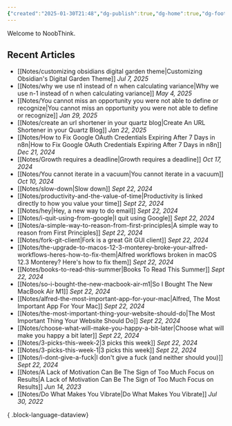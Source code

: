 ```yaml
---
{"created":"2025-01-30T21:48","dg-publish":true,"dg-home":true,"dg-footer":true,"tags":["page","gardenEntry"],"dg-footer-position":1,"permalink":"/notes/noob-think/","dgPassFrontmatter":true,"updated":"2025-04-18T16:11:01.864+02:00"}
---
```


Welcome to NoobThink. 

## Recent Articles
- [[Notes/customizing obsidians digital garden theme\|Customizing Obsidian's Digital Garden Theme]] *Jul 7, 2025*
- [[Notes/why we use n1 instead of n when calculating variance\|Why we use n-1 instead of n when calculating variance]] *May 4, 2025*
- [[Notes/You cannot miss an opportunity you were not able to define or recognize\|You cannot miss an opportunity you were not able to define or recognize]] *Jan 29, 2025*
- [[Notes/create an url shortener in your quartz blog\|Create An URL Shortener in your Quartz Blog]] *Jan 22, 2025*
- [[Notes/How to Fix Google OAuth Credentials Expiring After 7 Days in n8n\|How to Fix Google OAuth Credentials Expiring After 7 Days in n8n]] *Dec 21, 2024*
- [[Notes/Growth requires a deadline\|Growth requires a deadline]] *Oct 17, 2024*
- [[Notes/You cannot iterate in a vacuum\|You cannot iterate in a vacuum]] *Oct 10, 2024*
- [[Notes/slow-down\|Slow down]] *Sept 22, 2024*
- [[Notes/productivity-and-the-value-of-time\|Productivity is linked directly to how you value your time]] *Sept 22, 2024*
- [[Notes/hey\|Hey, a new way to do email]] *Sept 22, 2024*
- [[Notes/i-quit-using-from-google\|I quit using Google]] *Sept 22, 2024*
- [[Notes/a-simple-way-to-reason-from-first-principles\|A simple way to reason from First Principles]] *Sept 22, 2024*
- [[Notes/fork-git-client\|Fork is a great Git GUI client]] *Sept 22, 2024*
- [[Notes/the-upgrade-to-macos-12-3-monterey-broke-your-alfred-workflows-heres-how-to-fix-them\|Alfred workflows broken in macOS 12.3 Monterey? Here's how to fix them]] *Sept 22, 2024*
- [[Notes/books-to-read-this-summer\|Books To Read This Summer]] *Sept 22, 2024*
- [[Notes/so-i-bought-the-new-macbook-air-m1\|So I Bought The New MacBook Air M1]] *Sept 22, 2024*
- [[Notes/alfred-the-most-important-app-for-your-mac\|Alfred, The Most Important App For Your Mac]] *Sept 22, 2024*
- [[Notes/the-most-important-thing-your-website-should-do\|The Most Important Thing Your Website Should Do]] *Sept 22, 2024*
- [[Notes/choose-what-will-make-you-happy-a-bit-later\|Choose what will make you happy a bit later]] *Sept 22, 2024*
- [[Notes/3-picks-this-week-2\|3 picks this week]] *Sept 22, 2024*
- [[Notes/3-picks-this-week-1\|3 picks this week]] *Sept 22, 2024*
- [[Notes/i-dont-give-a-fuck\|I don't give a fuck (and neither should you)]] *Sept 22, 2024*
- [[Notes/A Lack of Motivation Can Be The Sign of Too Much Focus on Results\|A Lack of Motivation Can Be The Sign of Too Much Focus on Results]] *Jun 14, 2023*
- [[Notes/Do What Makes You Vibrate\|Do What Makes You Vibrate]] *Jul 30, 2022*

{ .block-language-dataview}
